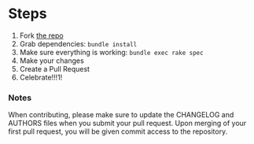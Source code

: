 # Steps

1. Fork [the repo](https://github.com/RubyMoney/money)
2. Grab dependencies: `bundle install`
3. Make sure everything is working: `bundle exec rake spec`
4. Make your changes
5. Create a Pull Request
6. Celebrate!!!1!

### Notes

When contributing, please make sure to update the CHANGELOG and AUTHORS files
when you submit your pull request. Upon merging of your first pull request,
you will be given commit access to the repository.
